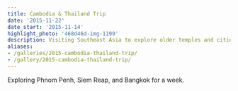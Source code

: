```yaml
---
title: Cambodia & Thailand Trip
date: '2015-11-22'
date_start: '2015-11-14'
highlight_photo: '468d46d-img-1199'
description: Visiting Southeast Asia to explore older temples and cities.
aliases:
- /galleries/2015-cambodia-thailand-trip/
- /gallery/2015-cambodia-thailand-trip/
---
```


Exploring Phnom Penh, Siem Reap, and Bangkok for a week.
